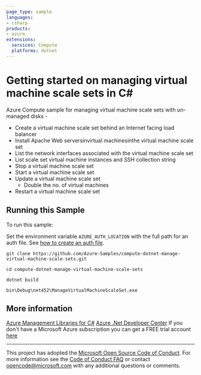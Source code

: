 ```yaml
---
page_type: sample
languages:
- csharp
products:
- azure
extensions:
  services: Compute
  platforms: dotnet
---
```


# Getting started on managing virtual machine scale sets in C# #

 Azure Compute sample for managing virtual machine scale sets with un-managed disks -
  - Create a virtual machine scale set behind an Internet facing load balancer
  - Install Apache Web serversinvirtual machinesinthe virtual machine scale set
  - List the network interfaces associated with the virtual machine scale set
  - List scale set virtual machine instances and SSH collection string
  - Stop a virtual machine scale set
  - Start a virtual machine scale set
  - Update a virtual machine scale set
    - Double the no. of virtual machines
  - Restart a virtual machine scale set


## Running this Sample ##

To run this sample:

Set the environment variable `AZURE_AUTH_LOCATION` with the full path for an auth file. See [how to create an auth file](https://github.com/Azure/azure-libraries-for-net/blob/master/AUTH.md).

    git clone https://github.com/Azure-Samples/compute-dotnet-manage-virtual-machine-scale-sets.git

    cd compute-dotnet-manage-virtual-machine-scale-sets

    dotnet build

    bin\Debug\net452\ManageVirtualMachineScaleSet.exe

## More information ##

[Azure Management Libraries for C#](https://github.com/Azure/azure-sdk-for-net/tree/Fluent)
[Azure .Net Developer Center](https://azure.microsoft.com/en-us/develop/net/)
If you don't have a Microsoft Azure subscription you can get a FREE trial account [here](http://go.microsoft.com/fwlink/?LinkId=330212)

---

This project has adopted the [Microsoft Open Source Code of Conduct](https://opensource.microsoft.com/codeofconduct/). For more information see the [Code of Conduct FAQ](https://opensource.microsoft.com/codeofconduct/faq/) or contact [opencode@microsoft.com](mailto:opencode@microsoft.com) with any additional questions or comments.